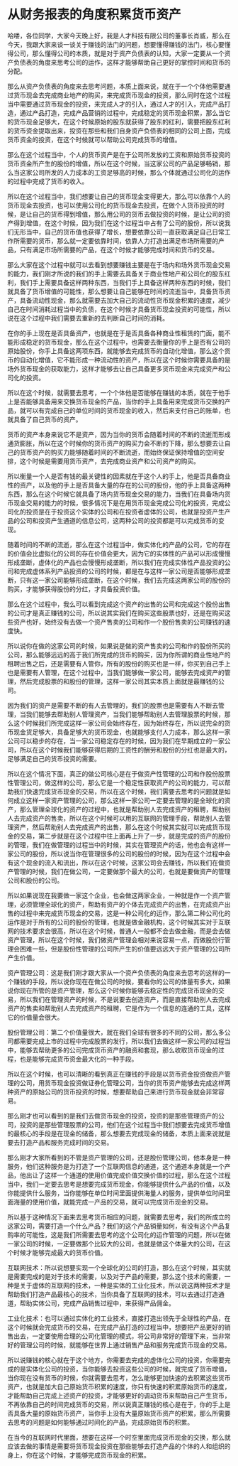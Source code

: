 # 从财务报表的角度积累货币资产

哈喽，各位同学，大家今天晚上好，我是人才科技有限公司的董事长肖威，那么在今天，我跟大家来谈一谈关于赚钱的法门的问题，想要懂得赚钱的法门，核心要懂得公司，那么懂得公司的本质，就是对于资产负债表的认知，大家一定要从一个资产负债表的角度来思考公司的运作，这样才能够帮助自己更好的掌控时间和货币的分配。

那么从资产负债表的角度来去思考问题，本质上面来说，就在于一个个体他需要通过货币现金去完成商业地产的购买，来完成货币现金的投资，那么同时在这个过程当中需要通过货币现金的投资，来完成人才的引入，通过人才的引入，完成产品打造，通过产品打造，完成产品营销的过程中，完成稳定的货币现金积累，那么当它的货币现金足够大，在这个时候原始的股东就获得了股东的红利，需要把股东红利的货币资金提取出来，投资在那些和我们自身资产负债表的相同的公司上面，完成货币资金的投资，在这个时候就可以帮助公司完成货币的增值。

那么在这个过程当中，个人的货币资产是在于公司所发放的工资和原始货币投资的货币资金所产生的股份的增值，所以在这个时候，当这家公司的产品足够畅销，那么当这家公司所发的人力成本的工资足够高的时候，那么个体就通过公司化的运作的过程中完成了货币的收入。

所以在这个过程当中，我们想要让自己的货币现金变得更大，那么可以依靠个人的货币现金去投资，也可以使用公司化的货币现金去投资，在做个人货币投资的时候，是让自己的货币得到增值，那么用公司的货币去做投资的时候，是让公司的资产得到增值，在这个时候，因为我们在这个过程当中占有了公司的股份，所以说我们无形当中，自己的货币值也获得了增长，想要依靠公司一直获取满足自己日常工作所需要的货币，那么就一定要依靠时间，依靠人力打造出满足市场所需要的产品，只有满足市场所需要的产品，在这个时候才能够完成时间和货币的交易。

那么大家在这个过程中就可以去看到想要赚钱主要是在于场内和场外货币现金交易的能力，我们刚才所说的我们的手上需要去具备关于商业性地产和公司化的股东红利，我们手上需要具备这样两种东西，当我们手上具备这样两种东西的时候，我们就具备了货币增值的可能性，那么想要让自己能够在时间的流逝当中，具备货币资产，具备流动性现金，那么就需要去加大自己的流动性货币现金积累的速度，减少自己在时间消耗过程当中的负债，在这个时候才具备货币现金投资的可能性，所以说在这个过程中我们需要去重新的去判断自己时间的消耗。

在你的手上现在是否具备资产，也就是在于是否具备各种商业性租赁的门面，能不能形成稳定的货币现金，那么在这个过程中，也需要去衡量你的手上是否有公司的原始股份，你手上具备这两项东西，就能够去完成货币的自动化增值，那么这个货币的自动化增值，它不能形成一种流动性的资产，所以在这个时候你需要具备的是场外货币现金的获取能力，这样才能够去让自己具备更多货币现金来完成资产和公司化的投资。

所以在这个时候，就需要去思考，一个个体他是否能够在赚钱的本质，就在于他手上是否能够具备用来交换货币现金的产品，当你的手上具备用来完成货币交换的产品，就可以有完成自己的单位时间的货币现金的收入，然后来支付自己的账单，也就具备了自己货币的资产。

货币的资产本身来说它不是资产，因为当你的货币会随着时间的不断的流逝而形成通货膨胀，所以在这个时候你的货币资产的购买力会不断的下降，那么想要去让自己的货币资产的购买力能够随着时间的不断流逝，而始终保证保持增值的空间安排，这个时候是需要用货币资产，去完成商业资产和公司资产的购买。

所以衡量一个人是否有钱的最关键性的因素就在于这个人的手上，他是否具备商业性的资产，以及他的手上是否具备大量的存在的公司的股份，他的手上具备这两种东西，那么在这个时候它就具备了场内货币现金交易的能力，当我们在具备场内货币现金交易的能力的时候，很多情况下是在用货币现金完成公司化的投资，完成公司化的投资是在于投资这个实体的公司和在投资者虚体的公司，也就是投资产生产品的公司和投资产生通道的信息公司，这两种公司的投资都是可以完成货币的变现。

随着时间的不断的流逝，那么在这个过程当中，做实体化的产品的公司，它的存在的价值会比虚拟化的公司的存在价值会更大，因为它的实体性的产品可以形成慢慢形成垄断，虚体化的产品也会慢慢形成垄断，所以我们在完成实体性产品投资的公司和完成虚体系列产品投资的公司的时候，都是在与这样一家公司是否能够形成垄断，只有这一家公司能够形成垄断，在这个时候，我们去完成这两家公司的股份的购买，才能够获得股份的分红，才具备投资价值。

那么在这个过程中，我么可以看到完成这个资产的出售的公司和完成这个股份出售的公司才是真正赚钱的公司，所以说其实我们在购买这些股票也好，还是在购买这些资产也好，始终没有去做一个资产售卖的公司和作一个股份售卖的公司赚钱的速度快。

所以说你在做的这家公司的时候，如果说是做的资产售卖的公司和作的股份所买的公司，那么能够远远的高于我们所完成的货币的购买，因为你所谓的商业性地产的租聘出售之后，还是需要有人管你，所有的股份的购买也是一样，你买到自己手上也是需要有人管理，在这个过程中，当我们能够做一家公司，能够去完成资产的管理，然后完成股票的和股份的管理，这样一家公司其实本质上面就是最赚钱的公司。

因为我们的资产是需要不断的有人去管理的，我们的股票也是需要有人不断去管理，当我们能够去帮助别人管理资产，当我们能够帮助别人去管理股票的时候，那么这个时候我们所完成这样一家公司会始终存在，因为始终存在，所以说完全的货币现金货足够大，具备足够大的货币现金，也就能够支付人力成本，那么这样一家公司可以稳步的存在，当一家公司稳定存在的时候，因为我们在早期成立的一家公司，所以在这个时候我们能够获得后期的工资性的酬劳和股份的分红也是最大的，足够满足自己的货币投资的需要。

所以在这个情况下面，真正的做公司核心是在于做资产性管理的公司和作股份股票性管理公司，做这样的公司，那么它是一个稳定性获取资产的公司的能力，可以帮助我们快速完成货币现金的交易，所以在这个时候，我们需要去思考的问题就是如何成立这样一家资产管理的公司，那么这样一家公司一定要去管理的是全球化的资产，那么管理全球化的资产的过程中，也就是帮助别人去完成资产的租聘，帮助别人去完成资产的售卖，所以在这个时候可以用的互联网的管理手段，帮助别人去管理资产，然后帮助别人去完成资产的出售，那么在这个时候其实就可以完成货币现金的交易，第二步就是在这个过程中往上面再上升了一步，就是完成的资产的股份的管理，我们在做管理的过程当中的时候，其实在管理资产的话，他也会有这样一家公司的股份，所以说当你在管理很多的公司的股份的时候，因为在这个过程中会有这个现金的流入和流出，所以在这个时候，这家公司会去赚钱，所以我们在做资产管理的时候，我们在做公司，一定要做那个最大的公司，也就是要做资产的管理公司和股份的公司。

所以如果说现在我要做一家这个企业，也会做这两家企业，一种就是作一个资产管理，必须管理全球化的资产，帮助有资产的个体去完成资产的出售，在完成资产出售的过程中来完成货币现金的交易，这是一种公司化的运作，那么第二种公司化的运作是对于所有的公司的股份的管理，也就是做金融机构，这个时候其实对于互联网的技术要求会很高，所以在这个时候，普通人一般都不会去做金融，而是会去做资产管理，所以在这个时候，我们做资产管理会相对来说容易一点，而做股份行管理会困难一些，但是股份性管理的公司所产生的价值要远远大于资产管理的公司所产生价值。

资产管理公司：这是我们刚才跟大家从一个资产负债表的角度来去思考的这样的一个赚钱的手段，所以说你现在在做公司的时候，要看你的公司的体量有多大，如果说你现在所管的是资产管理，那么这个时候你能够去稳定性的完成货币现金的交易，所以我们在管理资产的时候，不是说要去创造资产，而是直接帮助别人去完成资产的售卖和帮助别人去完成资产的租聘，它是作为一个信息的连通的工具，这样它的价值量会很大。

股份管理公司：第二个价值量很大，就在我们全球有很多的不同的公司，那么多公司都需要完成上市的过程中完成股票的发行，所以我们去做这样一家公司的过程当中，能够去帮助更多的公司完成货币资产的融资和套现，那么收取货币现金的过程，也是能够完成货币资金最大化的一种手段。

所以在这个时候，也可以清晰的看到真正在赚钱的手段是以货币资金投资做资产管理的公司，用货币现金投资做证券化管理公司，当你的货币资产能够去完成这样两种资产的原始公司的货币投资的时候，想要帮助自己来进行货币现金就会非常容易。

那么刚才也可以看到的是我们去做货币现金的投资，投资的是那些管理资产的公司，投资的是那些管理股票的公司，他们在这个过程当中我们想要去完成货币增值的最核心的手段是在现金的储备，那么想要去完成现金的储备，本质上面来说就是要去打造产品和服务完成时间的交易。

那么刚才大家所看到的不管是资产管理的公司，还是股份管理公司，他本身是一种服务，他们这种服务是为打造了一个互联网信息的通道，这个通道本身就是一个产品，他出让了这样一个通道的使用价值完成价值交换价值的过程，那么在这个过程当中，我们一定要去思考是想要完成货币现金，你能够提供什么产品的价值，以及你能提供什么服务，当你能够在单位时间里面提供海量人的服务，提供单位时间里面海量的使用价值，就能完成一产品的交易，就可以完成货币现金的交易。

所以基于这种情况下面来去思考货币相应的问题，就需要去思考，我们的所成立的这家公司，需要打造一个什么产品？我们的这个产品销量如何，有没有这个产品复购率的可能性，这是我们所需要去思考的这个公司化的运作管理的问题，所以在做一家公司的时候，一定要做那个比较大的公司，也就是做这个体量大的公司，在这个时候才能够完成最大的货币价值。

互联网技术：所以说想要实现一个全球化的公司的打造，那么在这个时候，其实就是需要完成的是对于技术的需要，以及对于产品的需要，那么这个技术的需要，一种是关于虚体的互联网的技术，一种是实体的工业化技术，所以说这两种技术才是帮助我们打造产品最核心的技术，当你具备了互联网的技术，可以去通过打造通道，帮助实体公司，完成产品销售过程中，来获得产品佣金。

工业化技术：也可以通过实体化的工业技术，直接打造出领先于全球性的产品，在这个时候就会完成货币的交易，在完成产品打造的过程当中，想要把产品更好的销售出去，一定要使用合理的公司化管理的模式，将公司非常好的管理下来，当非常好的管理公司的时候，就能够在世界上通过销售产品和服务完成货币现金的交易。

所以说赚钱的核心就在于这个地方，你需要去完成的虚体化公司的投资，你需要完成的是实体化公司的投资，当你能够去投资这些公司的时候，就完成了货币增值，当你现在没有货币的时候，你就需要去思考，怎么能够更加快速的去积累这些货币资产，也就是加大自己原始货币积累的速度，你只有快速的积累原始货币的速度，才能帮助自己完成上述资产的投资，才能够更好的调动货币来帮助自己产生货币，不再依靠自己的时间完成货币的交易，所以说真正赚钱的核心是在于，你的手上是否具备大量的原始货币资产，当你手上没有大量原始货币资产的积累，那么所需要去思考的问题是如何能够通过时间化的产品，完成原始货币的积累。

在当今的互联网时代里面，想要在这样一个时空里面完成货币现金的交换，那么就应该去做的事情是需要将货币现金投资在那些能够去打造产品的个体的人和组织的身上，你在这个时候，才能够完成货币现金的积累。
